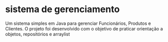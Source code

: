 # sistema de gerenciamento
Um sistema simples em Java para gerenciar Funcionários, Produtos e Clientes.
O projeto foi desenvolvido com o objetivo de praticar orientação a objetos, repositórios e arraylist
